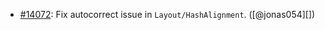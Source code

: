 * [#14072](https://github.com/rubocop/rubocop/issues/14072): Fix autocorrect issue in `Layout/HashAlignment`. ([@jonas054][])
